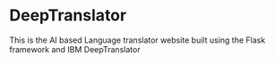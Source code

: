 # DeepTranslator
This is the AI based Language translator website built using the Flask  framework and IBM DeepTranslator
